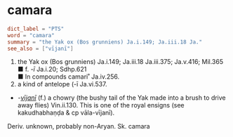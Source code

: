 # camara

``` toml
dict_label = "PTS"
word = "camara"
summary = "the Yak ox (Bos grunniens) Ja.i.149; Ja.iii.18 Ja."
see_also = ["vījanī"]
```

1. the Yak ox (Bos grunniens) Ja.i.149; Ja.iii.18 Ja.iii.375; Ja.v.416; Mil.365  
   ■ f. *\-ī* Ja.i.20; Sdhp.621  
   ■ In compounds camari˚ Ja.iv.256.
2. a kind of antelope (\-ī Ja.vi.537.

* *\-[vījanī](vījanī.md)* (f.) a chowry (the bushy tail of the Yak made into a brush to drive away flies) Vin.ii.130. This is one of the royal ensigns (see kakudhabhaṇḍa & cp vāla\-vījanī).

Deriv. unknown, probably non\-Aryan. Sk. camara

